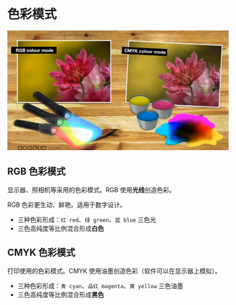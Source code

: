 # 色彩模式
![RGB vs CMYK](./images/RGB-VS-CMYK.png)

## RGB 色彩模式
显示器、照相机等采用的色彩模式。RGB 使用**光线**创造色彩。

RGB 色彩更生动、鲜艳。适用于数字设计。

* 三种色彩形成：`红 red`、`绿 green`、`蓝 blue` 三色光
* 三色高纯度等比例混合形成**白色**

## CMYK 色彩模式
打印使用的色彩模式。CMYK 使用油墨创造色彩（软件可以在显示器上模拟）。

* 三种色彩形成：`青 cyan`、`品红 magenta`、`黄 yellow` 三色油墨
* 三色高纯度等比例混合形成**黑色**